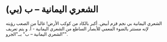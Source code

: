 # الشعري اليمانية – ب (بي)

الشعري اليمانية بي نجم قزم أبيض. أكبر بالكاد من كوكب الأرض! غالباً من الصعب
رؤيته لإنه مستتر بالضوء المعمي للأبصار الساطع من الشعري اليمانية - أ. و يتم
تعريف "الشعري اليمانية – ب" بــ"الجرو".

